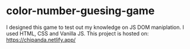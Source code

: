 # color-number-guesing-game
I designed this game to test out my knowledge on JS DOM maniplation. I used HTML, CSS and Vanilla JS.
This project is hosted on: https://chipanda.netlify.app/
